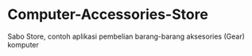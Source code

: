 # Computer-Accessories-Store
Sabo Store, contoh aplikasi pembelian barang-barang aksesories (Gear) komputer

